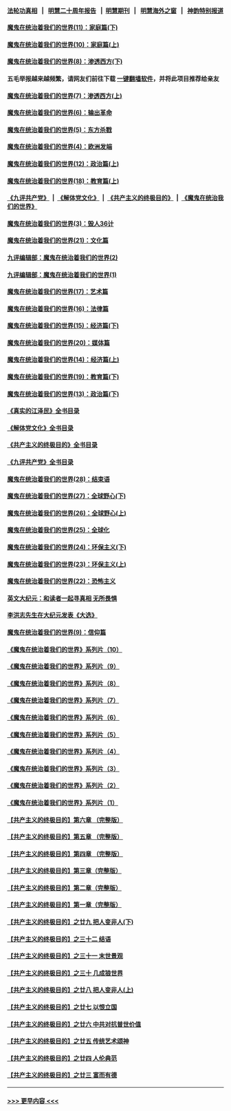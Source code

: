 #### [法轮功真相](https://github.com/gfw-breaker/truth/blob/master/README.md?t=0) &nbsp;&nbsp;|&nbsp;&nbsp; [明慧二十周年报告](https://github.com/gfw-breaker/mh-reports/blob/master/README.md?t=0) &nbsp;&nbsp;|&nbsp;&nbsp;[明慧期刊](https://github.com/gfw-breaker/mh-qikan) &nbsp;&nbsp;|&nbsp;&nbsp; [明慧海外之窗](https://github.com/gfw-breaker/mh-news/blob/master/README.md?t=0) &nbsp;&nbsp;|&nbsp;&nbsp; [神韵特别报道](https://github.com/gfw-breaker/mh-news/blob/master/shenyun.md?t=0)
#### [魔鬼在统治着我们的世界(11)：家庭篇(下)](../pages/nsc422/n10440961.md?t=12040850) 
#### [魔鬼在统治着我们的世界(10)：家庭篇(上)](../pages/nsc422/n10435448.md?t=12040850) 
#### [魔鬼在统治着我们的世界(8)：渗透西方(下)](../pages/nsc422/n10429603.md?t=12040850) 
#### 五毛举报越来越频繁，请网友们前往下载 [一键翻墙软件](https://github.com/gfw-breaker/ssr-accounts)，并将此项目推荐给亲友
#### [魔鬼在统治着我们的世界(7)：渗透西方(上)](../pages/nsc422/n10426013.md?t=12040850) 
#### [魔鬼在统治着我们的世界(6)：输出革命](../pages/nsc422/n10421536.md?t=12040850) 
#### [魔鬼在统治着我们的世界(5)：东方杀戮](../pages/nsc422/n10417707.md?t=12040850) 
#### [魔鬼在统治着我们的世界(4)：欧洲发端](../pages/nsc422/n10414890.md?t=12040850) 
#### [魔鬼在统治着我们的世界(12)：政治篇(上)](../pages/nsc422/n10444576.md?t=12040850) 
#### [魔鬼在统治着我们的世界(18)：教育篇(上)](../pages/nsc422/n10526970.md?t=12040850) 
#### [《九评共产党》](https://github.com/begood0513/9ping.md/blob/master/README.md) &nbsp;|&nbsp; [《解体党文化》](../../../../jtdwh.md/blob/master/README.md)  &nbsp;|&nbsp; [《共产主义的终极目的》](../../../../gczydzjmd.md/blob/master/README.md) &nbsp;|&nbsp; [《魔鬼在统治我们的世界》](../../../../mgztzwmdsj.md/blob/master/README.md) 
#### [魔鬼在统治着我们的世界(3)：毁人36计](../pages/nsc422/n10411583.md?t=12040850) 
#### [魔鬼在统治着我们的世界(21)：文化篇](../pages/nsc422/n10597706.md?t=12040850) 
#### [九评编辑部：魔鬼在统治着我们的世界(2)](../pages/nsc422/n10410036.md?t=12040850) 
#### [九评编辑部：魔鬼在统治着我们的世界(1)](../pages/nsc422/n10406825.md?t=12040850) 
#### [魔鬼在统治着我们的世界(17)：艺术篇](../pages/nsc422/n10499093.md?t=12040850) 
#### [魔鬼在统治着我们的世界(16)：法律篇](../pages/nsc422/n10485969.md?t=12040850) 
#### [魔鬼在统治着我们的世界(15)：经济篇(下)](../pages/nsc422/n10469975.md?t=12040850) 
#### [魔鬼在统治着我们的世界(20)：媒体篇](../pages/nsc422/n10586579.md?t=12040850) 
#### [魔鬼在统治着我们的世界(14)：经济篇(上)](../pages/nsc422/n10457370.md?t=12040850) 
#### [魔鬼在统治着我们的世界(19)：教育篇(下)](../pages/nsc422/n10564808.md?t=12040850) 
#### [魔鬼在统治着我们的世界(13)：政治篇(下)](../pages/nsc422/n10448270.md?t=12040850) 
#### [《真实的江泽民》全书目录](../pages/nsc422/n13721399.md?t=12040850) 
#### [《解体党文化》全书目录](../pages/nsc422/n13721157.md?t=12040850) 
#### [《共产主义的终极目的》全书目录](../pages/nsc422/n13721048.md?t=12040850) 
#### [《九评共产党》全书目录](../pages/nsc422/n13708085.md?t=12040850) 
#### [魔鬼在统治着我们的世界(28)：结束语](../pages/nsc422/n10936246.md?t=12040850) 
#### [魔鬼在统治着我们的世界(27)：全球野心(下)](../pages/nsc422/n10928319.md?t=12040850) 
#### [魔鬼在统治着我们的世界(26)：全球野心(上)](../pages/nsc422/n10900318.md?t=12040850) 
#### [魔鬼在统治着我们的世界(25)：全球化](../pages/nsc422/n10788205.md?t=12040850) 
#### [魔鬼在统治着我们的世界(24)：环保主义(下)](../pages/nsc422/n10695307.md?t=12040850) 
#### [魔鬼在统治着我们的世界(23)：环保主义(上)](../pages/nsc422/n10688613.md?t=12040850) 
#### [魔鬼在统治着我们的世界(22)：恐怖主义](../pages/nsc422/n10614727.md?t=12040850) 
#### [英文大纪元：和读者一起寻真相 无所畏惧](../pages/nsc422/n12542027.md?t=12040850) 
#### [李洪志先生在大纪元发表《大选》](../pages/nsc422/n12534746.md?t=12040850) 
#### [魔鬼在统治着我们的世界(9)：信仰篇](../pages/nsc422/n10432159.md?t=12040850) 
#### [《魔鬼在统治着我们的世界》系列片（10）](../pages/nsc422/n12292670.md?t=12040850) 
#### [《魔鬼在统治着我们的世界》系列片（9）](../pages/nsc422/n12290859.md?t=12040850) 
#### [《魔鬼在统治着我们的世界》系列片（8）](../pages/nsc422/n12287445.md?t=12040850) 
#### [《魔鬼在统治着我们的世界》系列片（7）](../pages/nsc422/n12283425.md?t=12040850) 
#### [《魔鬼在统治着我们的世界》系列片（6）](../pages/nsc422/n12282314.md?t=12040850) 
#### [《魔鬼在统治着我们的世界》系列片（5）](../pages/nsc422/n12281419.md?t=12040850) 
#### [《魔鬼在统治着我们的世界》系列片（4）](../pages/nsc422/n12274024.md?t=12040850) 
#### [《魔鬼在统治着我们的世界》系列片（3）](../pages/nsc422/n12271322.md?t=12040850) 
#### [《魔鬼在统治着我们的世界》系列片（2）](../pages/nsc422/n12269049.md?t=12040850) 
#### [《魔鬼在统治着我们的世界》系列片（1）](../pages/nsc422/n12267575.md?t=12040850) 
#### [【共产主义的终极目的】第六章 （完整版）](../pages/nsc422/n11428913.md?t=12040850) 
#### [【共产主义的终极目的】第五章 （完整版）](../pages/nsc422/n11428912.md?t=12040850) 
#### [【共产主义的终极目的】第四章 （完整版）](../pages/nsc422/n11428907.md?t=12040850) 
#### [【共产主义的终极目的】第三章（完整版）](../pages/nsc422/n11428848.md?t=12040850) 
#### [【共产主义的终极目的】第二章（完整版）](../pages/nsc422/n11428831.md?t=12040850) 
#### [【共产主义的终极目的】第一章（完整版）](../pages/nsc422/n11417651.md?t=12040850) 
#### [【共产主义的终极目的】之廿九 把人变非人(下)](../pages/nsc422/n11344140.md?t=12040850) 
#### [【共产主义的终极目的】之三十二 结语](../pages/nsc422/n11360535.md?t=12040850) 
#### [【共产主义的终极目的】之三十一 末世景观](../pages/nsc422/n11351129.md?t=12040850) 
#### [【共产主义的终极目的】之三十 几成狼世界](../pages/nsc422/n11348280.md?t=12040850) 
#### [【共产主义的终极目的】之廿八 把人变非人(上)](../pages/nsc422/n11340492.md?t=12040850) 
#### [【共产主义的终极目的】之廿七 以恨立国](../pages/nsc422/n11336944.md?t=12040850) 
#### [【共产主义的终极目的】之廿六 中共对抗普世价值](../pages/nsc422/n11324785.md?t=12040850) 
#### [【共产主义的终极目的】之廿五 传统艺术颂神](../pages/nsc422/n11296396.md?t=12040850) 
#### [【共产主义的终极目的】之廿四 人伦典范](../pages/nsc422/n11296397.md?t=12040850) 
#### [【共产主义的终极目的】之廿三 富而有德](../pages/nsc422/n11283598.md?t=12040850) 

----
#### [ >>> 更早内容 <<< ](../indexes/nsc422-earlier.md)
